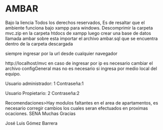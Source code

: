# AMBAR

Bajo la liencia
Todos los derechos reservados,
Es de resaltar que el ambiente funciona bajo xampp para windows.
Descomprimir la carpeta mvc.zip en la carpeta htdocs de xampp
luego crear una base de datos llamada ambar
sobre esta importar el archivo ambar.sql que se encuentra dentro de la carpeta descargada

siempre ingresar por la url desde cualquier navegador

http://localhost/mvc
en caso de ingresar por ip es necesario cambiar el archivo configGeneral mas no es necesario si ingresa por medio local del equipo.

Usuario administrador: 1
Contraseña:1

Usuario Propietario: 2
Contraseña:2

Recomendaciones>Hay modulos faltantes en el area de apartamentos, es necesario corregir cambios los cuales seran efectuados en proximas ocaciones.
SENA
Muchas Gracias


José Luis Gómez Barrera


